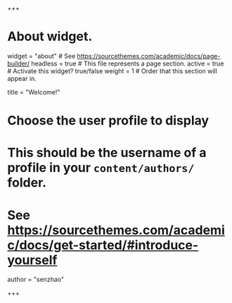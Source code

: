 +++
# About widget.
widget   = "about"  # See https://sourcethemes.com/academic/docs/page-builder/
headless = true   # This file represents a page section.
active   = true     # Activate this widget? true/false
weight   = 1        # Order that this section will appear in.

title = "Welcome!"

# Choose the user profile to display
# This should be the username of a profile in your `content/authors/` folder.
# See https://sourcethemes.com/academic/docs/get-started/#introduce-yourself

author = "senzhao"

+++
